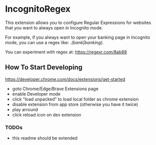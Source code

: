 # IncognitoRegex

This extension allows you to configure Regular Expressions for websites that you want to always open in Incognito mode.

For example, if you always want to open your banking page in Incognito mode, you can use a regex like: .*(bank|banking).*

You can experiment with regex at: https://regexr.com/8ab88

## How To Start Developing

https://developer.chrome.com/docs/extensions/get-started

- goto Chrome/Edge/Brave Extensions page
- enable Developer mode
- click "load unpacked" to load local folder as chrome extension
- disable extension from app store (otherwise you have it twice)
- play arround
- click reload icon on dev extension


### TODOs
- this readme should be extended
